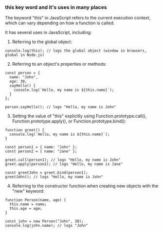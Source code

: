 ### this key word and it's uses in many places

The keyword "this" in JavaScript refers to the current execution context, which can vary depending on how a function is called.

It has several uses in JavaScript, including:

1. Referring to the global object:
```
console.log(this); // logs the global object (window in browsers, global in Node.js)
```

2. Referring to an object's properties or methods:
```
const person = {
  name: "John",
  age: 30,
  sayHello() {
    console.log(`Hello, my name is ${this.name}`);
  }
};

person.sayHello(); // logs "Hello, my name is John"
```

3. Setting the value of "this" explicitly using Function.prototype.call(), Function.prototype.apply(), or Function.prototype.bind():
```
function greet() {
  console.log(`Hello, my name is ${this.name}`);
}

const person1 = { name: "John" };
const person2 = { name: "Jane" };

greet.call(person1); // logs "Hello, my name is John"
greet.apply(person2); // logs "Hello, my name is Jane"

const greetJohn = greet.bind(person1);
greetJohn(); // logs "Hello, my name is John"
```

4. Referring to the constructor function when creating new objects with the "new" keyword:
```
function Person(name, age) {
  this.name = name;
  this.age = age;
}

const john = new Person("John", 30);
console.log(john.name); // logs "John"
```
